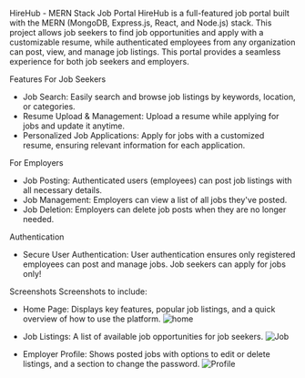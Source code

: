 HireHub - MERN Stack Job Portal
HireHub is a full-featured job portal built with the MERN (MongoDB, Express.js, React, and Node.js) stack. This project allows job seekers to find job opportunities and apply with a customizable resume, while authenticated employees from any organization can post, view, and manage job listings. This portal provides a seamless experience for both job seekers and employers.

Features
For Job Seekers
- Job Search: Easily search and browse job listings by keywords, location, or categories.
- Resume Upload & Management: Upload a resume while applying for jobs and update it anytime.
- Personalized Job Applications: Apply for jobs with a customized resume, ensuring relevant 
  information for each application.

For Employers
- Job Posting: Authenticated users (employees) can post job listings with all necessary details.
- Job Management: Employers can view a list of all jobs they've posted.
- Job Deletion: Employers can delete job posts when they are no longer needed.


Authentication
- Secure User Authentication: User authentication ensures only registered employees can post and 
  manage jobs. Job seekers can apply for jobs only!

Screenshots
Screenshots to include:

- Home Page: Displays key features, popular job listings, and a quick overview of how to use 
  the platform.
  ![home](https://github.com/user-attachments/assets/738c635c-4872-4853-a98b-47e0f2258ca1)

- Job Listings: A list of available job opportunities for job seekers.
  ![Job](https://github.com/user-attachments/assets/984447e5-c9b1-4973-918f-dea8218ec4b6)

- Employer Profile: Shows posted jobs with options to edit or delete listings, and a section to 
 change the password.
![Profile](https://github.com/user-attachments/assets/9896ee1a-d329-46a3-bb91-c20d028b2ddc)



  
